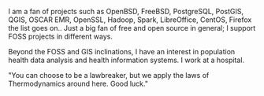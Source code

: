 I am a fan of projects such as OpenBSD, FreeBSD, PostgreSQL, PostGIS, QGIS, OSCAR EMR, OpenSSL, Hadoop, Spark, LibreOffice, CentOS, Firefox the list goes on.. Just a big fan of free and open source in general; I support FOSS projects in different ways.

Beyond the FOSS and GIS inclinations, I have an interest in population health data analysis and health information systems.  I work at a hospital.

"You can choose to be a lawbreaker, but we apply the laws of Thermodynamics around here.  Good luck." 
